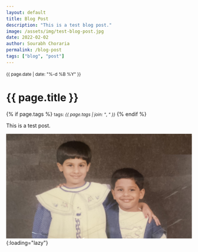 ```yaml
---
layout: default
title: Blog Post
description: "This is a test blog post."
image: /assets/img/test-blog-post.jpg
date: 2022-02-02
author: Sourabh Choraria
permalink: /blog-post
tags: ["blog", "post"]
---
```


<small>{{ page.date | date: "%-d %B %Y" }}</small>
<h1>{{ page.title }}</h1>

<p>
{% if page.tags %}
  <small>tags: <em>{{ page.tags | join: "</em>, <em>" }}</em></small>
{% endif %}
</p>

This is a test post.

![Test blog post](/assets/img/test-blog-post.jpg){:loading="lazy"}